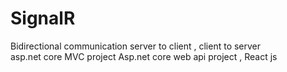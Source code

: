 # SignalR
Bidirectional communication server to client , client to server  
asp.net core MVC project 
Asp.net core web api project , React js 
